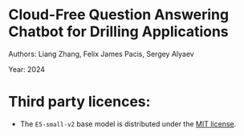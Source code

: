 # Cloud-Free Question Answering Chatbot for Drilling Applications 

Authors: Liang Zhang, Felix James Pacis, Sergey Alyaev

Year: 2024


# Third party licences:
* The `E5-small-v2` base model is distributed under the [MIT license](https://choosealicense.com/licenses/mit/).
